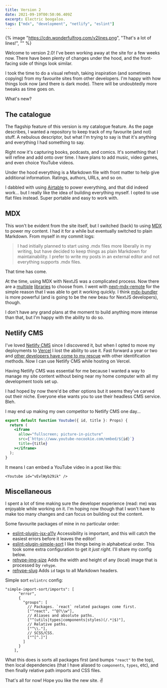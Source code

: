 ```yaml
---
title: Version 2
date: 2021-09-19T00:50:06.409Z
excerpt: Electric boogaloo.
tags: ["mdx", "development", "netlify", "eslint"]
---
```


{% image "https://cdn.wonderfulfrog.com/v2lines.png", "That's a lot of lines!", "" %}

Welcome to version 2.0! I've been working away at the site for a few weeks now. There have been plenty of changes under the hood, and the front-facing side of things look similar.

I took the time to do a visual refresh, taking inspiration (and sometimes copying) from my favourite sites from other developers. I'm happy with how things look now (and there is dark mode). There will be undoubtedly more tweaks as time goes on.

What's new?

## The catalogue

The flagship feature of this version is my catalogue feature. As the page describes, I wanted a repository to keep track of my favourite (and not) stuff. A nebulous descriptor, but what I'm trying to say is that it's anything and everything I had something to say.

Right now it's capturing books, podcasts, and comics. It's something that I will refine and add onto over time. I have plans to add music, video games, and even choice YouTube videos.

Under the hood everything is a Markdown file with front matter to help give additional information. Ratings, authors, URLs, and so on.

I dabbled with using [Airtable](https://airtable.com) to power everything, and that did indeed work… but I really like the idea of building everything myself. I opted to use flat files instead. Super portable and easy to work with.

## MDX

This won't be evident from the site itself, but I switched (back) to using [MDX](https://mdxjs.com/) to power my content. I had it for a while but eventually switched to plain Markdown. From myself in my commit logs:

> I had initially planned to start using .mdx files more liberally in my writing, but have decided to keep things as plain Markdown for maintainability. I prefer to write my posts in an external editor and not everything supports .mdx files.

That time has come.

At the time, using MDX with NextJS was a complicated process. Now there are a [multiple](https://github.com/vercel/next.js/tree/canary/packages/next-mdx) [libraries](https://github.com/kentcdodds/mdx-bundler) to choose from. I went with [next-mdx-remote](https://github.com/hashicorp/next-mdx-remote) for the simple reason that I was able to get it working quickly. I think [mdx-bundler](https://github.com/kentcdodds/mdx-bundler) is more powerful (and is going to be the new beau for NextJS developers), though.

I don't have any grand plans at the moment to build anything more intense than that, but I'm happy with the ability to do so.

## Netlify CMS

I've loved [Netlify CMS](https://www.netlifycms.org/) since I discovered it, but when I opted to move my deployments to [Vercel](https://vercel.com/) I lost the ability to use it. Fast forward a year or two and [other developers have come to my rescue](https://github.com/ublabs/netlify-cms-oauth) with other identification methods. Now I can use Netlify CMS while hosting on Vercel.

Having Netlify CMS was essential for me because I wanted a way to manage my site content without being near my home computer with all my development tools set up.

I had hoped by now there'd be other options but it seems they've carved out their niche. Everyone else wants you to use their headless CMS service. Bleh.

I may end up making my own competitor to Netlify CMS one day…

```jsx
export default function Youtube({ id, title }: Props) {
  return (
    <iframe
      allow="fullscreen; picture-in-picture"
      src={`https://www.youtube-nocookie.com/embed/${id}`}
      title={title}
    ></iframe>
  );
}
```

It means I can embed a YouTube video in a post like this:

```
<Youtube id="vEvlWyb29ik" />
```

## Miscellaneous

I spent a lot of time making sure the developer experience (read: me) was enjoyable while working on it. I'm hoping now though that I won't have to make too many changes and can focus on building out the content.

Some favourite packages of mine in no particular order:

* [eslint-plugin-jsx-a11y](https://github.com/jsx-eslint/eslint-plugin-jsx-a11y) Accessibility is important, and this will catch the easiest errors before it leaves the editor!
* [eslint-plugin-simple-sort](https://github.com/lydell/eslint-plugin-simple-import-sort) I like things being in alphabetical order. This took some extra configuration to get it *just right*. I'll share my config below.
* [rehype-img-size](https://github.com/ksoichiro/rehype-img-size) Adds the width and height of any (local) image that is processed by `rehype`.
* [rehype-slug](https://github.com/rehypejs/rehype-slug) Adds `id` tags to all Markdown headers.

Simple sort `eslintrc` config:

```
"simple-import-sort/imports": [
      "error",
      {
        "groups": [
          // Packages. `react` related packages come first.
          ["^react", "^@?\\w"],
          // Aliases and absolute paths.
          ["^(utils|types|components|styles)(/.*|$)"],
          // Relative paths.
          ["^\\."],
          // SCSS/CSS.
          ["^[^.]"]
        ]
      }
    ],
```

What this does is sorts all packages first (and bumps `"react"` to the top), then local dependencies (that I have aliased to `components`, `types`, etc), and then finally relative path imports and CSS files.

That's all for now! Hope you like the new site. ✌️
